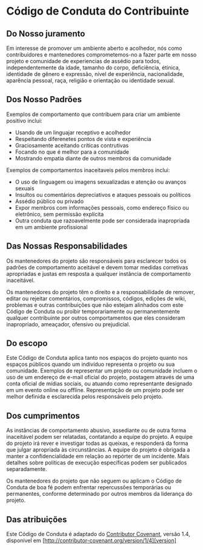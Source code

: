# Código de Conduta do Contribuinte

## Do Nosso juramento

Em interesse de promover um ambiente aberto e acolhedor, nós como contribuidores e mantenedores comprometemos-no a fazer parte em nosso projeto e comunidade de experiencias de assédio para todos, independentemente da idade, tamanho do corpo, deficiência, étinica, identidade de gênero e expressão, nível de experiência, nacionalidade, aparência pessoal, raça, religião e orientação ou identidade sexual.

## Dos Nosso Padrões

Exemplos de comportamento que contribuem para criar um ambiente positivo inclui:

* Usando de um linguajar receptivo e acolhedor
* Respeitando diferenetes pontos de vista e experiência
* Graciosamente aceitando críticas contrutivas
* Focando no que é melhor para a comunidade
* Mostrando empatia diante de outros membros da comunidade

Exemplos de comportamentos inaceitaveis pelos membros inclui:

* O uso de linguagem ou imagens sexualizadas e atenção ou avanços sexuais
* Insultos ou comentários depreciativos e ataques pessoais ou políticos
* Assédio público ou privado
* Expor membros com informações pessoais, como endereço físico ou eletrônico, sem permissão explícita
* Outra conduta que razoavelmente pode ser considerada inapropriada em um ambiente profissional

## Das Nossas Responsabilidades

Os mantenedores do projeto são responsáveis para esclarecer todos os padrões de comportamento aceitável e devem tomar medidas corretivas apropriadas e justas em resposta a qualquer instância de comportamento inaceitável.

Os mantenedores do projeto têm o direito e a responsabilidade de remover, editar ou rejeitar comentários, compromissos, códigos, edições de wiki, problemas e outras contribuições que não estejam alinhados com este Código de Conduta ou proibir temporariamente ou permanentemente qualquer contribuinte por outros comportamentos que eles consideram inapropriado, ameaçador, ofensivo ou prejudicial.

## Do escopo

Este Código de Conduta aplica tanto nos espaços do projeto quanto nos espaços públicos quando um indivíduo representa o projeto ou sua comunidade. Exemplos de representar um projeto ou comunidade incluem o uso de um endereço de e-mail oficial do projeto, postagem através de uma conta oficial de mídias sociais, ou atuando como representante designado em um evento online ou offline. Representação de um projeto pode ser melhor definida e esclarecida pelos responsáveis ​​pelo projeto.

## Dos cumprimentos

As instâncias de comportamento abusivo, assediante ou de outra forma inaceitável podem ser relatadas, contatando a equipe do projeto. A equipe do projeto irá rever e investigar todas as queixas, e responderá da forma que julgar apropriada às circunstâncias. A equipe do projeto é obrigada a manter a confidencialidade em relação ao repórter de um incidente. Mais detalhes sobre políticas de execução específicas podem ser publicados separadamente.

Os mantenedores do projeto que não seguem ou aplicam o Código de Conduta de boa fé podem enfrentar repercussões temporárias ou permanentes, conforme determinado por outros membros da liderança do projeto.

## Das atribuições

Este Código de Conduta é adaptado do [Contributor Covenant][homepage], versão 1.4, disponível em [http://contributor-covenant.org/version/1/4][version]

[homepage]: http://contributor-covenant.org
[version]: http://contributor-covenant.org/version/1/4/